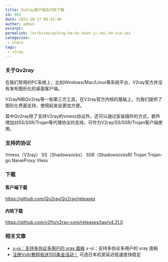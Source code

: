 ```yaml
---
title: Qv2ray客户端及内核下载
id: 483
date: 2023-10-17 08:43:40
auther: admin
excerpt: 
permalink: /archives/qv2ray-ke-hu-duan-ji-nei-he-xia-zai
categories:
 - share
tags: 
 - v2ray
---
```


### 关于Qv2ray
在我们常用的PC系统上，比如Windows/Mac/Linux等系统平台，V2ray官方并没有发布图形化的桌面客户端。

V2rayN和Qv2ray等一些第三方工具，在V2ray官方内核的基础上，为我们提供了图形化界面支持，使用起来会更加方便。

其中Qv2ray除了支持V2ray的vmess协议外，还可以通过安装插件的方式，额外增加对SS/SSR/Trojan等代理协议的支持，可作为V2ray/SS/SSR/Trojan客户端使用。
### 支持的协议

Vmess（V2ray）
SS（Shadowsocks）
SSR（ShadowsocksR)
Trojan
Trojan-go
NaiveProxy
Vless

### 下载

#### 客户端下载

https://github.com/Qv2ray/Qv2ray/releases

#### 内核下载

https://github.com/v2fly/v2ray-core/releases/tag/v4.31.0

### 相关文章

- [x-ui：支持多协议多用户的 xray 面板](https://www.sunpeiwen.com/archives/396.html) 
x-ui：支持多协议多用户的 xray 面板
- [注册Vultr教程和送100美金活动！](https://www.sunpeiwen.com/archives/481.html)
可选日本机房延迟低速度快稳定
